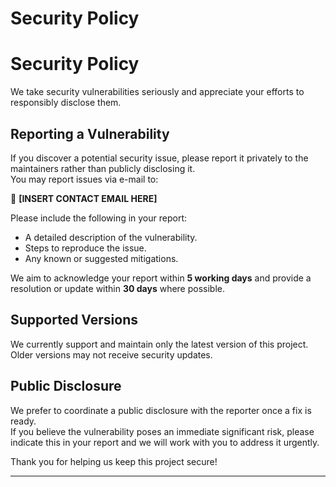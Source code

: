 # Security Policy

# Security Policy

We take security vulnerabilities seriously and appreciate your efforts to responsibly disclose them.

## Reporting a Vulnerability

If you discover a potential security issue, please report it privately to the maintainers rather than publicly disclosing it.  
You may report issues via e-mail to:

📧 **[INSERT CONTACT EMAIL HERE]**

Please include the following in your report:
- A detailed description of the vulnerability.
- Steps to reproduce the issue.
- Any known or suggested mitigations.

We aim to acknowledge your report within **5 working days** and provide a resolution or update within **30 days** where possible.

## Supported Versions

We currently support and maintain only the latest version of this project.  
Older versions may not receive security updates.

## Public Disclosure

We prefer to coordinate a public disclosure with the reporter once a fix is ready.  
If you believe the vulnerability poses an immediate significant risk, please indicate this in your report and we will work with you to address it urgently.

Thank you for helping us keep this project secure!

---













